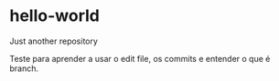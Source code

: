 # hello-world
Just another repository

Teste para aprender a usar o edit file, os commits e entender o que é branch.
